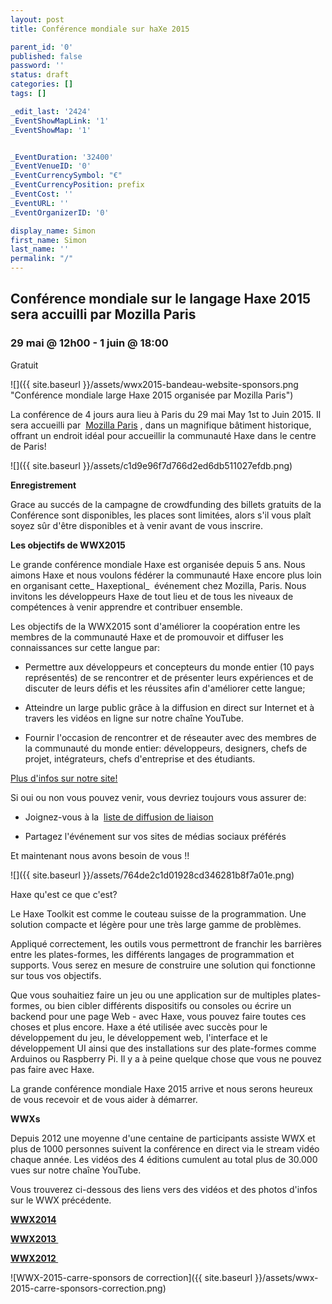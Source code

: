 ```yaml
---
layout: post
title: Conférence mondiale sur haXe 2015

parent_id: '0'
published: false
password: ''
status: draft
categories: []
tags: []

_edit_last: '2424'
_EventShowMapLink: '1'
_EventShowMap: '1'


_EventDuration: '32400'
_EventVenueID: '0'
_EventCurrencySymbol: "€"
_EventCurrencyPosition: prefix
_EventCost: ''
_EventURL: ''
_EventOrganizerID: '0'

display_name: Simon
first_name: Simon
last_name: ''
permalink: "/"
---
```


Conférence mondiale sur le langage Haxe 2015 sera accuilli par Mozilla Paris
----------------------------------------------------------------------------

### 29 mai @ 12h00 - 1 juin @ 18:00

Gratuit

![]({{ site.baseurl }}/assets/wwx2015-bandeau-website-sponsors.png "Conférence mondiale large Haxe 2015 organisée par Mozilla Paris")

La conférence de 4 jours aura lieu à Paris du 29 mai May 1st to Juin 2015. Il sera accueilli par  [Mozilla Paris](https://www.mozilla.org/en-US/contact/spaces/paris/ "Mozilla Paris") , dans un magnifique bâtiment historique, offrant un endroit idéal pour accueillir la communauté Haxe dans le centre de Paris!

![]({{ site.baseurl }}/assets/c1d9e96f7d766d2ed6db511027efdb.png)

**Enregistrement**

Grace au succés de la campagne de crowdfunding des billets gratuits de la Conférence sont disponibles, les places sont limitées, alors s'il vous plaît soyez sûr d'être disponibles et à venir avant de vous inscrire.

**Les objectifs de WWX2015**

Le grande conférence mondiale Haxe est organisée depuis 5 ans. Nous aimons Haxe et nous voulons fédérer la communauté Haxe encore plus loin en organisant cette_ Haxeptional_  événement chez Mozilla, Paris. Nous invitons les développeurs Haxe de tout lieu et de tous les niveaux de compétences à venir apprendre et contribuer ensemble.

Les objectifs de la WWX2015 sont d'améliorer la coopération entre les membres de la communauté Haxe et de promouvoir et diffuser les connaissances sur cette langue
par: 
- Permettre aux développeurs et concepteurs du monde entier (10 pays représentés) de se rencontrer et de présenter leurs expériences et de discuter de leurs défis et les réussites afin d'améliorer cette langue;

- Atteindre un large public grâce à la diffusion en direct sur Internet et à travers les vidéos en ligne sur notre chaîne YouTube.

- Fournir l'occasion de rencontrer et de réseauter avec des membres de la communauté du monde
entier: développeurs, designers, chefs de projet, intégrateurs, chefs d'entreprise et des étudiants.

[Plus d'infos sur notre site!](http://wwx.silexlabs.org/2015/ "WWX2015")

Si oui ou non vous pouvez venir, vous devriez toujours vous assurer
de: 
*   Joignez-vous à la  [liste de diffusion de liaison](https://groups.google.com/forum/#!forum/haxelang)

*   Partagez l'événement sur vos sites de médias sociaux préférés

Et maintenant nous avons besoin de vous !!

![]({{ site.baseurl }}/assets/764de2c1d01928cd346281b8f7a01e.png)

Haxe qu'est ce que c'est?

Le Haxe Toolkit est comme le couteau suisse de la programmation. Une solution compacte et légère pour une très large gamme de problèmes.

Appliqué correctement, les outils vous permettront de franchir les barrières entre les plates-formes, les différents langages de programmation et supports. Vous serez en mesure de construire une solution qui fonctionne sur tous vos objectifs.

Que vous souhaitiez faire un jeu ou une application sur de multiples plates-formes, ou bien cibler différents dispositifs ou consoles ou écrire un backend pour une page Web - avec Haxe, vous pouvez faire toutes ces choses et plus encore. Haxe a été utilisée avec succès pour le développement du jeu, le développement web, l'interface et le développement UI ainsi que des installations sur des plate-formes comme Arduinos ou Raspberry Pi. Il y a à peine quelque chose que vous ne pouvez pas faire avec Haxe.

La grande conférence mondiale Haxe 2015 arrive et nous serons heureux de vous recevoir et de vous aider à démarrer.

**WWXs**

Depuis 2012 une moyenne d'une centaine de participants assiste WWX et plus de 1000 personnes suivent la conférence en direct via le stream vidéo chaque année. Les vidéos des 4 éditions cumulent au total plus de 30.000 vues sur notre chaîne YouTube.

Vous trouverez ci-dessous des liens vers des vidéos et des photos d'infos sur le WWX précédente.

**[WWX2014](https://www.silexlabs.org/wrapping-up-wwx2014/ "Emballage-up-wwx2014")**

**[WWX2013 ](https://www.silexlabs.org/140165/the-blog/wwx2013-was-haxeptional-thanks-to-you-all/ "WWX2013")**

**[WWX2012 ](https://www.silexlabs.org/138228/the-blog/remember-wwx2012-register-for-wwx2013/ "WWX2012")**

![WWX-2015-carre-sponsors de correction]({{ site.baseurl }}/assets/wwx-2015-carre-sponsors-correction.png)